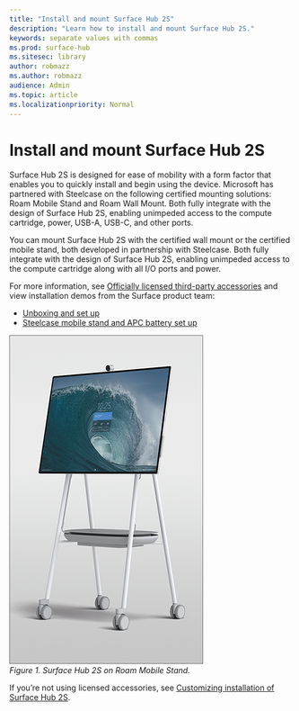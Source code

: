 ```yaml
---
title: "Install and mount Surface Hub 2S"
description: "Learn how to install and mount Surface Hub 2S."
keywords: separate values with commas
ms.prod: surface-hub
ms.sitesec: library
author: robmazz
ms.author: robmazz
audience: Admin
ms.topic: article
ms.localizationpriority: Normal
---
```


# Install and mount Surface Hub 2S

Surface Hub 2S is designed for ease of mobility with a form factor that enables you to quickly install and begin using the device. Microsoft has partnered with Steelcase on the following certified mounting solutions: Roam Mobile Stand and Roam Wall Mount. Both fully integrate with the design of Surface Hub 2S, enabling unimpeded access to the compute cartridge, power, USB-A, USB-C, and other ports.

You can mount Surface Hub 2S with the certified wall mount or the certified mobile stand, both developed in partnership with Steelcase. Both fully integrate with the design of Surface Hub 2S, enabling unimpeded access to the compute cartridge along with all I/O ports and power. 

For more information, see [Officially licensed third-party accessories](http://licensedhardware.azurewebsites.net/surface) and view installation demos from the Surface product team:

- [Unboxing and set up](https://youtu.be/fCrxdNXvru4)
- [Steelcase mobile stand and APC battery set up](https://youtu.be/VTzdu4Skpkg)

 
 ![Surface Hub 2S on Roam Mobile Stand](images/sh2-mobile-stand.png)<br>
*Figure 1. Surface Hub 2S on Roam Mobile Stand.*

If you’re not using licensed accessories, see [Customizing installation of Surface Hub 2S](surface-hub-2s-connect.md).
